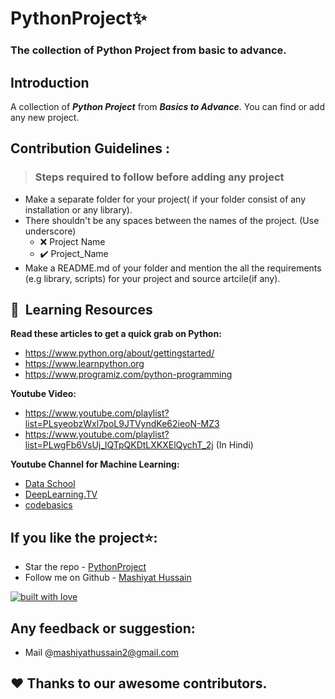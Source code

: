 # **PythonProject**✨

### The collection of Python Project from basic to advance.

## **Introduction**
A collection of **_Python Project_** from **_Basics to Advance_**. You can find or add any new project.

## Contribution Guidelines :

>### Steps required to follow before adding any project

- Make a separate folder for your project( if your folder consist of any installation or any library).
- There shouldn't be any spaces between the names of the project. (Use underscore)
    - :x: Project Name
    - :heavy_check_mark: Project_Name
- Make a README.md of your folder and mention the all the requirements (e.g library, scripts) for your project and source artcile(if any).

## 📝&nbsp; Learning Resources

**Read these articles to get a quick grab on Python:**
- https://www.python.org/about/gettingstarted/
- https://www.learnpython.org
- https://www.programiz.com/python-programming

**Youtube Video:**
- https://www.youtube.com/playlist?list=PLsyeobzWxl7poL9JTVyndKe62ieoN-MZ3
- https://www.youtube.com/playlist?list=PLwgFb6VsUj_lQTpQKDtLXKXElQychT_2j (In Hindi)

**Youtube Channel for Machine Learning:**
- [Data School](https://www.youtube.com/user/dataschool)
- [DeepLearning.TV](https://www.youtube.com/c/DeepLearningTV/featured)
- [codebasics](https://www.youtube.com/channel/UCh9nVJoWXmFb7sLApWGcLPQ)

## If you like the project⭐:
- Star the repo - [PythonProject](https://github.com/mashiyathussain2/PythonProject)
- Follow me on Github - [Mashiyat Hussain](https://github.com/mashiyathussain2)

[![built with love](https://forthebadge.com/images/badges/built-with-love.svg)](https://github.com/mashiyathussain2)

## Any feedback or suggestion:
- Mail @[mashiyathussain2@gmail.com](mailto:mashiyathussain2@gmail.com?subject=[GitHub]%20Source%20Han%20Sans)

## ❤️ Thanks to our awesome contributors.
